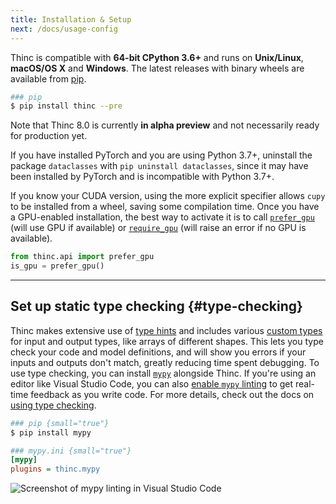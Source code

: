 ```yaml
---
title: Installation & Setup
next: /docs/usage-config
---
```


Thinc is compatible with **64-bit CPython 3.6+** and runs on **Unix/Linux**,
**macOS/OS X** and **Windows**. The latest releases with binary wheels are
available from [pip](https://pypi.python.org/pypi/thinc).

```bash
### pip
$ pip install thinc --pre
```

<infobox variant="warning">

Note that Thinc 8.0 is currently **in alpha preview** and not necessarily ready
for production yet.

</infobox>

<!--The latest releases are available from
[pip](https://pypi.python.org/pypi/thinc) and
[conda](https://anaconda.org/conda-forge/thinc). Both installations should come
with binary wheels for Thinc and its dependencies, so you shouldn't have to
compile anything locally.

<grid>

```bash
### pip
$ pip install thinc
```

<!-- ```bash
### conda
$ conda install -c conda-forge thinc
``` -->

</grid>

<quickstart title="Extended installation" id="extended" suffix=" --pre"></quickstart>

<infobox variant="warning">

If you have installed PyTorch and you are using Python 3.7+, uninstall the
package `dataclasses` with `pip uninstall dataclasses`, since it may have been
installed by PyTorch and is incompatible with Python 3.7+.

</infobox>

If you know your CUDA version, using the more explicit specifier allows `cupy`
to be installed from a wheel, saving some compilation time. Once you have a
GPU-enabled installation, the best way to activate it is to call
[`prefer_gpu`](/docs/api-util#prefer_gpu) (will use GPU if available) or
[`require_gpu`](/docs/api-util#require_gpu) (will raise an error if no GPU is
available).

```python
from thinc.api import prefer_gpu
is_gpu = prefer_gpu()
```

---

## Set up static type checking {#type-checking}

Thinc makes extensive use of
[type hints](https://docs.python.org/3/library/typing.html) and includes various
[custom types](/docs/api-types) for input and output types, like arrays of
different shapes. This lets you type check your code and model definitions, and
will show you errors if your inputs and outputs don't match, greatly reducing
time spent debugging. To use type checking, you can install
[`mypy`](https://mypy.readthedocs.io/en/stable/) alongside Thinc. If you're
using an editor like Visual Studio Code, you can also
[enable `mypy` linting](https://code.visualstudio.com/docs/python/linting) to
get real-time feedback as you write code. For more details, check out the docs
on [using type checking](/docs/usage-type-checking).

<grid>

```bash
### pip {small="true"}
$ pip install mypy
```

```ini
### mypy.ini {small="true"}
[mypy]
plugins = thinc.mypy
```

</grid>

<code-screenshot>

![Screenshot of mypy linting in Visual Studio Code](images/type_checking2.jpg)

</code-screenshot>
